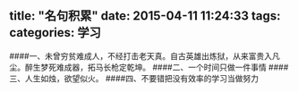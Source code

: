 title: "名句积累"
date: 2015-04-11 11:24:33
tags:  
categories: 学习
---

####一、未曾穷贫难成人，不经打击老天真。自古英雄出炼狱，从来富贵入凡尘。醉生梦死难成器，拓马长枪定乾坤。
####二、一个时间只做一件事情
####三、人生如烛，欲望似火。
####四、不要错把没有效率的学习当做努力